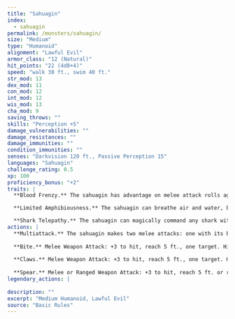 ```yaml
---
title: "Sahuagin"
index:
  - sahuagin
permalink: /monsters/sahuagin/
size: "Medium"
type: "Humanoid"
alignment: "Lawful Evil"
armor_class: "12 (Natural)"
hit_points: "22 (4d8+4)"
speed: "walk 30 ft., swim 40 ft."
str_mod: 13
dex_mod: 11
con_mod: 12
int_mod: 12
wis_mod: 13
cha_mod: 9
saving_throws: ""
skills: "Perception +5"
damage_vulnerabilities: ""
damage_resistances: ""
damage_immunities: ""
condition_immunities: ""
senses: "Darkvision 120 ft., Passive Perception 15"
languages: "Sahuagin"
challenge_rating: 0.5
xp: 100
proficiency_bonus: "+2"
traits: |
  **Blood Frenzy.** The sahuagin has advantage on melee attack rolls against any creature that doesn't have all its hit points.

  **Limited Amphibiousness.** The sahuagin can breathe air and water, but it needs to be submerged at least once every 4 hours to avoid suffocating.

  **Shark Telepathy.** The sahuagin can magically command any shark within 120 feet of it, using a limited telepathy.
actions: |
  **Multiattack.** The sahuagin makes two melee attacks: one with its bite and one with its claws or spear.
  
  **Bite.** Melee Weapon Attack: +3 to hit, reach 5 ft., one target. Hit: 3 (1d4 + 1) piercing damage.
  
  **Claws.** Melee Weapon Attack: +3 to hit, reach 5 ft., one target. Hit: 3 (1d4 + 1) slashing damage.
  
  **Spear.** Melee or Ranged Weapon Attack: +3 to hit, reach 5 ft. or range 20/60 ft., one target. Hit: 4 (1d6 + 1) piercing damage, or 5 (1d8 + 1) piercing damage if used with two hands to make a melee attack.  
legendary_actions: |
  
description: ""
excerpt: "Medium Humanoid, Lawful Evil"
source: "Basic Rules"
---
```

